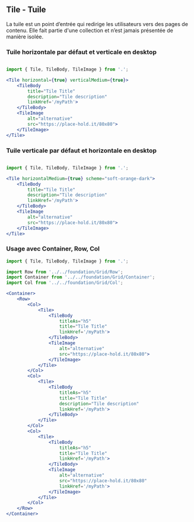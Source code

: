 ## Tile - Tuile

La tuile est un point d’entrée qui redirige les utilisateurs vers des pages de contenu. Elle fait partie d'une collection et n’est jamais présentée de manière isolée.

### Tuile horizontale par défaut et verticale en desktop
```jsx

import { Tile, TileBody, TileImage } from '.';

<Tile horizontal={true} verticalMedium={true}>
    <TileBody
        title="Tile Title"
        description="Tile description"
        linkHref='/myPath'>
    </TileBody>
    <TileImage
        alt="alternative"
        src="https://place-hold.it/80x80">
    </TileImage>
</Tile>
```

### Tuile verticale par défaut et horizontale en desktop
```jsx

import { Tile, TileBody, TileImage } from '.';

<Tile horizontalMedium={true} scheme="soft-orange-dark">
    <TileBody
        title="Tile Title"
        description="Tile description"
        linkHref='/myPath'>
    </TileBody>
    <TileImage
        alt="alternative"
        src="https://place-hold.it/80x80">
    </TileImage>
</Tile>
```


### Usage avec Container, Row, Col

```jsx
import { Tile, TileBody, TileImage } from '.';

import Row from '../../foundation/Grid/Row';
import Container from '../../foundation/Grid/Container';
import Col from '../../foundation/Grid/Col';

<Container>
    <Row>
        <Col>
            <Tile>
                <TileBody
                    titleAs="h5"
                    title="Tile Title"
                    linkHref='/myPath'>
                </TileBody>
                <TileImage
                    alt="alternative"
                    src="https://place-hold.it/80x80">
                </TileImage>
            </Tile>
        </Col>
        <Col>
            <Tile>
                <TileBody
                    titleAs="h5"
                    title="Tile Title"
                    description="Tile description"
                    linkHref='/myPath'>
                </TileBody>
            </Tile>
        </Col>
        <Col>
            <Tile>
                <TileBody
                    titleAs="h5"
                    title="Tile Title"
                    linkHref='/myPath'>
                </TileBody>
                <TileImage
                    alt="alternative"
                    src="https://place-hold.it/80x80"
                    linkHref='/myPath'>
                </TileImage>
            </Tile>
        </Col>
    </Row>
</Container>
```
